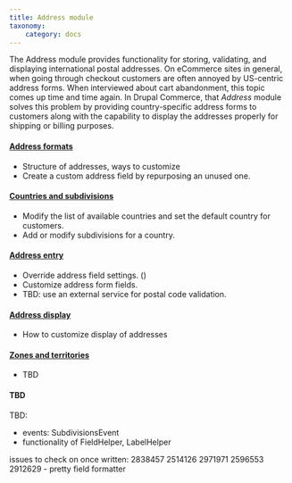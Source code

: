 ```yaml
---
title: Address module
taxonomy:
    category: docs
---
```


The Address module provides functionality for storing, validating, and displaying international postal addresses. On eCommerce sites in general, when going through checkout customers are often annoyed by US-centric address forms. When interviewed about cart abandonment, this topic comes up time and time again. In Drupal Commerce, that *Address* module solves this problem by providing country-specific address forms to customers along with the capability to display the addresses properly for shipping or billing purposes.

#### [Address formats](01.address-formats)
- Structure of addresses, ways to customize
- Create a custom address field by repurposing an unused one.

#### [Countries and subdivisions](02.countries-and-subdivisions)
- Modify the list of available countries and set the default country for customers.
- Add or modify subdivisions for a country.

#### [Address entry](03.address-entry)
- Override address field settings. ()
- Customize address form fields.
- TBD: use an external service for postal code validation.

#### [Address display](04.address-display)
- How to customize display of addresses

#### [Zones and territories](05.zones-and-territories)
- TBD

#### TBD

TBD:
- events: SubdivisionsEvent
- functionality of FieldHelper, LabelHelper

issues to check on once written:
2838457
2514126
2971971
2596553
2912629 - pretty field formatter
